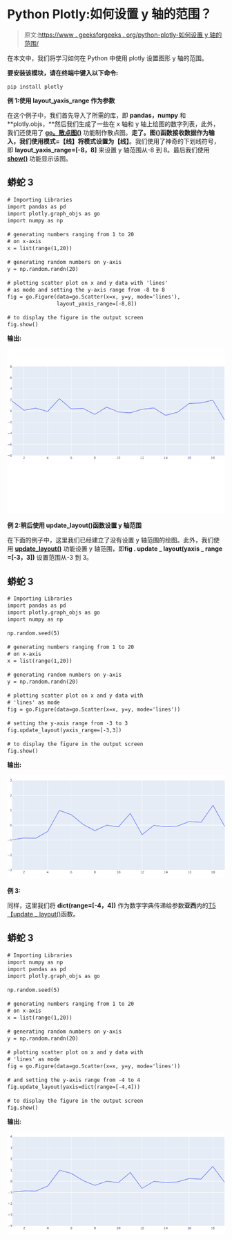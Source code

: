# Python Plotly:如何设置 y 轴的范围？

> 原文:[https://www . geeksforgeeks . org/python-plotly-如何设置 y 轴的范围/](https://www.geeksforgeeks.org/python-plotly-how-to-set-the-range-of-the-y-axis/)

在本文中，我们将学习如何在 Python 中使用 plotly 设置图形 y 轴的范围。

**要安装该模块，请在终端中键入以下命令:**

```
pip install plotly
```

**例 1:使用 layout_yaxis_range 作为参数**

在这个例子中，我们首先导入了所需的库，即 **pandas，numpy** 和 **plotly.objs，**然后我们生成了一些在 x 轴和 y 轴上绘图的数字列表，此外，我们还使用了 [**go。散点图()**](https://www.geeksforgeeks.org/scatter-plot-in-plotly-using-graph_objects-class/) 功能制作散点图。**走了。图()**函数接收数据作为输入，我们使用**模式=【线】**将模式设置为**【线】**。我们使用了神奇的下划线符号，即 **layout_yaxis_range=[-8，8]** 来设置 y 轴范围从-8 到 8。最后我们使用 [**show()**](https://www.geeksforgeeks.org/matplotlib-pyplot-show-in-python/) 功能显示该图。

## 蟒蛇 3

```
# Importing Libraries
import pandas as pd
import plotly.graph_objs as go
import numpy as np

# generating numbers ranging from 1 to 20
# on x-axis
x = list(range(1,20))

# generating random numbers on y-axis
y = np.random.randn(20)

# plotting scatter plot on x and y data with 'lines'
# as mode and setting the y-axis range from -8 to 8
fig = go.Figure(data=go.Scatter(x=x, y=y, mode='lines'),
                layout_yaxis_range=[-8,8])

# to display the figure in the output screen
fig.show()
```

**输出:**

![](img/32af1339faac43353298e65ef38e15ee.png)

**例 2:稍后使用 update_layout()函数设置 y 轴范围**

在下面的例子中，这里我们已经建立了没有设置 y 轴范围的绘图。此外，我们使用 [**update_layout()**](https://www.geeksforgeeks.org/title-alignment-in-plotly/) 功能设置 y 轴范围，即**fig . update _ layout(yaxis _ range =[-3，3])** 设置范围从-3 到 3。

## 蟒蛇 3

```
# Importing Libraries
import pandas as pd
import plotly.graph_objs as go
import numpy as np

np.random.seed(5)

# generating numbers ranging from 1 to 20
# on x-axis
x = list(range(1,20))

# generating random numbers on y-axis
y = np.random.randn(20)

# plotting scatter plot on x and y data with
# 'lines' as mode
fig = go.Figure(data=go.Scatter(x=x, y=y, mode='lines'))

# setting the y-axis range from -3 to 3
fig.update_layout(yaxis_range=[-3,3])

# to display the figure in the output screen
fig.show()
```

**输出:**

![](img/a02b65add9345f7ef6b71de72947cfb1.png)

**例 3:**

同样，这里我们将 **dict(range=[-4，4])** 作为数字字典传递给参数**亚西**内的[T5【update _ layout()](https://www.geeksforgeeks.org/title-alignment-in-plotly/)函数。

## 蟒蛇 3

```
# Importing Libraries
import numpy as np
import pandas as pd
import plotly.graph_objs as go

np.random.seed(5)

# generating numbers ranging from 1 to 20
# on x-axis
x = list(range(1,20))

# generating random numbers on y-axis
y = np.random.randn(20)

# plotting scatter plot on x and y data with
# 'lines' as mode
fig = go.Figure(data=go.Scatter(x=x, y=y, mode='lines'))

# and setting the y-axis range from -4 to 4
fig.update_layout(yaxis=dict(range=[-4,4]))

# to display the figure in the output screen
fig.show()
```

**输出:**

![](img/191cea64d2778a4b9be4bed385ece8cc.png)